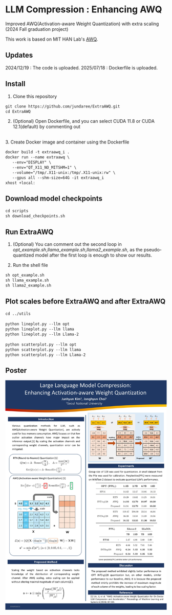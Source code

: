 # LLM Compression : Enhancing AWQ

Improved AWQ(Activation-aware Weight Quantization) with extra scaling (2024 Fall graduation project)

This work is based on MIT HAN Lab's [AWQ](https://github.com/mit-han-lab/llm-awq). 

## Updates

2024/12/19 : The code is uploaded.
2025/07/18 : Dockerfile is uploaded.

## Install

1. Clone this repository

```
git clone https://github.com/jundaree/ExtraAWQ.git
cd ExtraAWQ
```

2. (Optional) Open Dockerfile, and you can select CUDA 11.8 or CUDA 12.1(default) by commenting out
<br>
3. Create Docker image and container using the Dockerfile

```
docker build -t extraawq_i .
docker run --name extraawq \
   --env="DISPLAY" \
   --env="QT_X11_NO_MITSHM=1" \
   --volume="/tmp/.X11-unix:/tmp/.X11-unix:rw" \
   --gpus all --shm-size=64G -it extraawq_i
xhost +local:
```

## Download model checkpoints

```
cd scripts
sh download_checkpoints.sh
```

## Run ExtraAWQ 

1. (Optional) You can comment out the second loop in *opt_example.sh*,*llama_example.sh*,*llama2_example.sh*, as the pseudo-quantized model after the first loop is enough to show our results.

2. Run the shell file

```
sh opt_example.sh
sh llama_example.sh
sh llama2_example.sh
```

## Plot scales before ExtraAWQ and after ExtraAWQ


```
cd ../utils

python lineplot.py --llm opt
python lineplot.py --llm llama
python lineplot.py --llm Llama-2

python scatterplot.py --llm opt
python scatterplot.py --llm llama
python scatterplot.py --llm Llama-2
```


## Poster
![alt text](https://github.com/jundaree/ExtraAWQ/blob/main/poster.jpg?raw=true)

